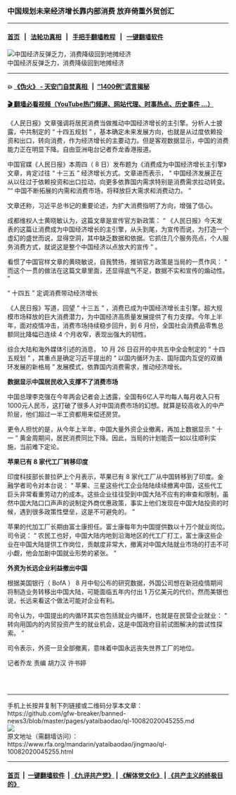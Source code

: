 ### 中国规划未来经济增长靠内部消费    放弃倚重外贸创汇 
------------------------

#### [首页](https://github.com/gfw-breaker/banned-news3/blob/master/README.md) &nbsp;&nbsp;|&nbsp;&nbsp; [法轮功真相](https://github.com/begood0513/basic/blob/master/README.md)  &nbsp;&nbsp;|&nbsp;&nbsp; [手把手翻墙教程](https://github.com/gfw-breaker/guides/wiki)  &nbsp;&nbsp;|&nbsp;&nbsp; [一键翻墙软件](https://github.com/gfw-breaker/nogfw/blob/master/README.md)  



<div id="headerimg">
 <img alt=" 中国经济反弹乏力，消费降级回到地摊经济" src="https://www.rfa.org/mandarin/Xinwen/WUL1008A-10082020042624.html/HH.jpeg/@@images/b238e00d-ee5d-45a3-aecc-e9267d5fed50.jpeg" title=" 中国经济反弹乏力，消费降级回到地摊经济"/>
 <div id="headerimgcontents">
  <div id="headerimgcaption">
   <span>
    中国经济反弹乏力，消费降级回到地摊经济
   </span>
   <!-- zoomattribute -->
  </div>
  <!-- headerimgcaption -->
 </div>
 <!-- headerimagecontents -->
</div>

<hr/>


#### 💥 [《伪火》 - 天安门自焚真相 ](http://158.247.195.190:10000/videos/blog/weihuo.html)&nbsp; |&nbsp; [“1400例”谎言揭秘  ](http://158.247.195.190:10000/videos/blog/jiexi1400.html)

#### [ 🎬  翻墙必看视频（YouTube热门频道、网站代理、时事热点、历史事件 ...）](https://github.com/gfw-breaker/links/blob/master/banned.md)

<div id="storytext">
 <div>
  <div class="slot_header">
  </div>
 </div>
 <p>
  <span id="docs-internal-guid-fd02bad9-7fff-2ab9-67a8-899cc013b466">
  </span>
 </p>
 <p dir="ltr">
  <span>
   《人民日报》文章强调将居民消费当做推动中国经济增长的主引擎。分析人士披露，中共制定的
  </span>
  <span>
   “
  </span>
  <span>
   十四五规划
  </span>
  <span>
   ”
  </span>
  <span>
   ，基本确定未来发展方向，也就是从过度依赖投资和出口，转向消费，作为经济增长的主要动力。但是客观数据显示，中国的消费能力正在明显下降。自由亚洲电台记者乔龙香港报道。
  </span>
 </p>
 <p dir="ltr">
  <span>
  </span>
 </p>
 <p dir="ltr">
  <span>
   中国官媒《人民日报》本周四（
  </span>
  <span>
   8
  </span>
  <span>
   日）发布题为《消费成为中国经济增长主引擎》文章，肯定过往
  </span>
  <span>
   “
  </span>
  <span>
   十三五
  </span>
  <span>
   ”
  </span>
  <span>
   经济增长方式。文章进而表示，
  </span>
  <span>
   “
  </span>
  <span>
   中国经济发展正在从以往过于依赖投资和出口拉动，向更多依靠国内需求特别是消费需求拉动转变。
  </span>
  <span>
   ”“
  </span>
  <span>
   中国不断拓展的内需和消费市场，将释放巨大需求和消费动力。
  </span>
  <span>
   ”
  </span>
 </p>
 <p dir="ltr">
  <span>
  </span>
 </p>
 <p dir="ltr">
  <span>
   文章还称，习近平总书记的重要论述，为扩大消费指明了方向，增强了信心。
  </span>
 </p>
 <p dir="ltr">
  <span>
  </span>
 </p>
 <p dir="ltr">
  <span>
   成都维权人士黄晓敏认为，这篇文章是宣传官方新政策：
  </span>
  <span>
   “
  </span>
  <span>
   《人民日报》今天发表的这篇让消费成为中国经济增长的主引擎，从头到尾，为宣传而说，为打造一个虚幻的盛世而说，显得空洞，其中缺乏数据和依据。它抓住几个服务亮点，个人服务消费方式，就说这是整个中国经济以点放大的宣传
  </span>
  <span>
   ”
  </span>
  <span>
   。
  </span>
 </p>
 <p>
 </p>
 <p dir="ltr">
  <span>
   看惯了中国官样文章的黄晓敏说，自我赞扬，推销官方政策是当局的一贯作风：
  </span>
  <span>
   “
  </span>
  <span>
   而这个一贯的做法在这篇文章里面，还显得底气不足，数据不实和宣传的煽动性。
  </span>
  <span>
   ”
  </span>
 </p>
 <p dir="ltr">
  <span>
  </span>
 </p>
 <p dir="ltr">
  <span>
   “
  </span>
  <span>
   十四五
  </span>
  <span>
   ”
  </span>
  <span>
   定调消费带动经济增长
  </span>
 </p>
 <p dir="ltr">
  <span>
  </span>
 </p>
 <p dir="ltr">
  <span>
   《人民日报》写道，回望
  </span>
  <span>
   “
  </span>
  <span>
   十三五
  </span>
  <span>
   ”
  </span>
  <span>
   ，消费已成为中国经济增长主引擎。超大规模市场释放的巨大消费潜力，为中国经济高质量发展提供了有力支撑。今年上半年，面对疫情冲击，消费市场持续稳步回升，到
  </span>
  <span>
   6
  </span>
  <span>
   月份，全国社会消费品零售总额同比降幅已连续
  </span>
  <span>
   4
  </span>
  <span>
   个月收窄，表现出强大的韧性。
  </span>
 </p>
 <p dir="ltr">
  <span>
  </span>
 </p>
 <p dir="ltr">
  <span>
   综合大陆和海外媒体引述的消息，
  </span>
  <span>
   10
  </span>
  <span>
   月
  </span>
  <span>
   26
  </span>
  <span>
   日召开的中共五中全会制定的
  </span>
  <span>
   “
  </span>
  <span>
   十四五规划
  </span>
  <span>
   ”
  </span>
  <span>
   ，其重点是确定习近平提出的
  </span>
  <span>
   “
  </span>
  <span>
   以国内循环为主、国际国内互促的双循环发展的新格局
  </span>
  <span>
   ”
  </span>
  <span>
   发展模式，依靠国内消费需求，推动经济增长。
  </span>
 </p>
 <p dir="ltr">
  <span>
  </span>
 </p>
 <p dir="ltr">
  <span>
   <strong>
    数据显示中国居民收入支撑不了消费市场
   </strong>
  </span>
 </p>
 <p dir="ltr">
  <span>
  </span>
 </p>
 <p dir="ltr">
  <span>
   中国总理李克强在今年两会记者会上透露，全国有6亿人平均每人每月收入只有1000元人民币，这打破了很多人对中国消费市场的幻想。就算是较高收入的中产阶层，他们超过一半工资都用来偿还房贷。
  </span>
 </p>
 <p dir="ltr">
  <span>
  </span>
 </p>
 <p dir="ltr">
  <span>
   更令人担忧的是，从今年上半年，中国大量外资企业撤离，再加上数据显示
  </span>
  <span>
   “
  </span>
  <span>
   十一
  </span>
  <span>
   ”
  </span>
  <span>
   黄金周期间，居民消费同比下降。因此，当局的计划能否一如以往顺利实施，当前难下定论。
  </span>
 </p>
 <p dir="ltr">
  <span>
  </span>
 </p>
 <p dir="ltr">
  <strong>
   <span>
    苹果已有
   </span>
   <span>
    8
   </span>
   <span>
    家代工厂转移印度
   </span>
  </strong>
 </p>
 <p dir="ltr">
  <span>
   印度科技部长普拉萨上个月表示，苹果已有
  </span>
  <span>
   8
  </span>
  <span>
   家代工厂从中国转移到了印度。金融学者司令对本台说：
  </span>
  <span>
   “
  </span>
  <span>
   苹果、三星这些代工企业陆陆续续撤离中国，这些代工巨头非常看重劳动力的成本。这些企业往往受到中国大陆不应有的审查和限制，虽然中国大陆口口声声的说制定外商优惠政策，事实上他们发现在中国大陆投资的时候，遇到很多政策性壁垒，这是不可避免的。
  </span>
  <span>
   ”
  </span>
 </p>
 <p dir="ltr">
  <span>
  </span>
 </p>
 <p dir="ltr">
  <span>
   苹果的代加工厂长期由富士康担任。富士康每年为中国提供数以十万个就业岗位。司令说：
  </span>
  <span>
   “
  </span>
  <span>
   农民工也好，中国大陆内地到沿海地区的代工厂打工，富士康这些企业在中国大陆提供工作岗位，贡献度非常大，撤离对中国大陆就业市场的打击不可小觑，他会加剧中国就业形势的紧张。
  </span>
  <span>
   ”
  </span>
 </p>
 <p dir="ltr">
  <span>
  </span>
 </p>
 <p dir="ltr">
  <span>
   <strong>
    外资为长远企业利益撤出中国
   </strong>
  </span>
 </p>
 <p dir="ltr">
  <span>
  </span>
 </p>
 <p dir="ltr">
  <span>
   根据美国银行（
  </span>
  <span>
   BofA
  </span>
  <span>
   ）
  </span>
  <span>
   8
  </span>
  <span>
   月中旬公布的研究数据，外国公司想在新冠疫情期间将制造业务转移出中国大陆，可能面临五年内付出
  </span>
  <span>
   1
  </span>
  <span>
   万亿美元的代价。然而美银也说，长远来看这个做法可能对企业有利。
  </span>
 </p>
 <p dir="ltr">
  <span>
  </span>
 </p>
 <p dir="ltr">
  <span>
   司令认为，中国提出的内循环其实也包括就业内循环，也就是在民营企业就业：
  </span>
  <span>
   “
  </span>
  <span>
   转向用国内的内贸投资产生的就业机会，这是中国政府目前试图解决的尝试性探索。
  </span>
  <span>
   ”
  </span>
 </p>
 <p dir="ltr">
  <span>
  </span>
 </p>
 <p dir="ltr">
  <span>
   司令表示，外资一旦全部撤离，意味着中国永远丧失世界工厂的地位。
  </span>
 </p>
 <p dir="ltr">
  <span>
  </span>
 </p>
 <p dir="ltr">
  <span>
   记者乔龙
  </span>
  <span>
  </span>
  <span>
   责编
  </span>
  <span>
  </span>
  <span>
   胡力汉 许书婷
  </span>
 </p>
 <p>
  <br/>
  <br/>
 </p>
 <p>
 </p>
</div>

<hr/>
手机上长按并复制下列链接或二维码分享本文章：<br/>
https://github.com/gfw-breaker/banned-news3/blob/master/pages/yataibaodao/ql-10082020045255.md <br/>
<a href='https://github.com/gfw-breaker/banned-news3/blob/master/pages/yataibaodao/ql-10082020045255.md'><img src='https://github.com/gfw-breaker/banned-news3/blob/master/pages/yataibaodao/ql-10082020045255.md.png'/></a> <br/>
原文地址（需翻墙访问）：https://www.rfa.org/mandarin/yataibaodao/jingmao/ql-10082020045255.html


------------------------
#### [首页](https://github.com/gfw-breaker/banned-news3/blob/master/README.md) &nbsp;|&nbsp; [一键翻墙软件](https://github.com/gfw-breaker/nogfw/blob/master/README.md) &nbsp;| [《九评共产党》](https://github.com/gfw-breaker/9ping.md/blob/master/README.md#九评之一评共产党是什么) | [《解体党文化》](https://github.com/gfw-breaker/jtdwh.md/blob/master/README.md) | [《共产主义的终极目的》](https://github.com/gfw-breaker/gczydzjmd.md/blob/master/README.md)


<img src='http://gfw-breaker.win/banned-news3/pages/yataibaodao/ql-10082020045255.md' width='0px' height='0px'/>